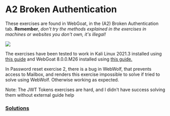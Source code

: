 # A2 Broken Authentication

These exercises are found in WebGoat, in the (A2) Broken Authentication tab. __Remember__, _don't try the methods explained in the exercises in machines or websites you don't own, it's illegal!_

![](https://i.gyazo.com/0c000cbf890899aa5f142681ca555348.png)

The exercises have been tested to work in Kali Linux 2021.3 installed using [this guide](https://github.com/tonikerttula/APE/blob/main/installs/Kali.md) and WebGoat 8.0.0.M26 installed using [this guide.](https://github.com/tonikerttula/APE/blob/main/installs/webgoat.md)

In Password reset exercise 2, there is a bug in WebWolf, that prevents access to Mailbox, and renders this exercise impossible to solve if tried to solve using WebWolf. Otherwise working as expected.

Note: The JWT Tokens exercises are hard, and I didn't have success solving them without external guide help

### [Solutions](https://github.com/tonikerttula/APE/blob/main/solutions/A2solutions.md)

